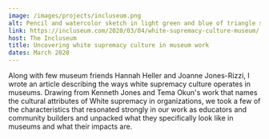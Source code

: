 ```yaml
---
image: /images/projects/incluseum.png
alt: Pencil and watercolor sketch in light green and blue of triangle shapes forming a circle
link: https://incluseum.com/2020/03/04/white-supremacy-culture-museum/
host: The Incluseum
title: Uncovering white supremacy culture in museum work
dates: March 2020
---
```

Along with few museum friends Hannah Heller and Joanne Jones-Rizzi, I wrote an article describing the ways white supremacy culture operates in museums. Drawing from Kenneth Jones and Tema Okun's work that names the cultural attributes of White supremacy in organizations, we took a few of the characteristics that resonated strongly in our work as educators and community builders and unpacked what they specifically look like in museums and what their impacts are.

